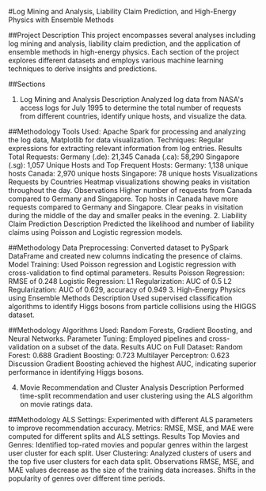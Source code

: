 #Log Mining and Analysis, Liability Claim Prediction, and High-Energy Physics with Ensemble Methods

##Project Description
This project encompasses several analyses including log mining and analysis, liability claim prediction, and the application of ensemble methods in high-energy physics. Each section of the project explores different datasets and employs various machine learning techniques to derive insights and predictions.

##Sections
1. Log Mining and Analysis
Description
Analyzed log data from NASA's access logs for July 1995 to determine the total number of requests from different countries, identify unique hosts, and visualize the data.

##Methodology
Tools Used: Apache Spark for processing and analyzing the log data, Matplotlib for data visualization.
Techniques: Regular expressions for extracting relevant information from log entries.
Results
Total Requests:
Germany (.de): 21,345
Canada (.ca): 58,290
Singapore (.sg): 1,057
Unique Hosts and Top Frequent Hosts:
Germany: 1,138 unique hosts
Canada: 2,970 unique hosts
Singapore: 78 unique hosts
Visualizations
Requests by Countries
Heatmap visualizations showing peaks in visitation throughout the day.
Observations
Higher number of requests from Canada compared to Germany and Singapore.
Top hosts in Canada have more requests compared to Germany and Singapore.
Clear peaks in visitation during the middle of the day and smaller peaks in the evening.
2. Liability Claim Prediction
Description
Predicted the likelihood and number of liability claims using Poisson and Logistic regression models.

##Methodology
Data Preprocessing: Converted dataset to PySpark DataFrame and created new columns indicating the presence of claims.
Model Training: Used Poisson regression and Logistic regression with cross-validation to find optimal parameters.
Results
Poisson Regression: RMSE of 0.248
Logistic Regression:
L1 Regularization: AUC of 0.5
L2 Regularization: AUC of 0.629, accuracy of 0.949
3. High-Energy Physics using Ensemble Methods
Description
Used supervised classification algorithms to identify Higgs bosons from particle collisions using the HIGGS dataset.

##Methodology
Algorithms Used: Random Forests, Gradient Boosting, and Neural Networks.
Parameter Tuning: Employed pipelines and cross-validation on a subset of the data.
Results
AUC on Full Dataset:
Random Forest: 0.688
Gradient Boosting: 0.723
Multilayer Perceptron: 0.623
Discussion
Gradient Boosting achieved the highest AUC, indicating superior performance in identifying Higgs bosons.

4. Movie Recommendation and Cluster Analysis
Description
Performed time-split recommendation and user clustering using the ALS algorithm on movie ratings data.

##Methodology
ALS Settings: Experimented with different ALS parameters to improve recommendation accuracy.
Metrics: RMSE, MSE, and MAE were computed for different splits and ALS settings.
Results
Top Movies and Genres: Identified top-rated movies and popular genres within the largest user cluster for each split.
User Clustering: Analyzed clusters of users and the top five user clusters for each data split.
Observations
RMSE, MSE, and MAE values decrease as the size of the training data increases.
Shifts in the popularity of genres over different time periods.
